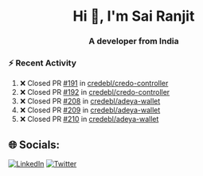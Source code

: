 <h1 align="center">Hi 👋, I'm Sai Ranjit</h1>
<h3 align="center">A developer from India</h3>

### :zap: Recent Activity

<!--START_SECTION:activity-->
1. ❌ Closed PR [#191](https://github.com/credebl/credo-controller/pull/191) in [credebl/credo-controller](https://github.com/credebl/credo-controller)
2. ❌ Closed PR [#192](https://github.com/credebl/credo-controller/pull/192) in [credebl/credo-controller](https://github.com/credebl/credo-controller)
3. ❌ Closed PR [#208](https://github.com/credebl/adeya-wallet/pull/208) in [credebl/adeya-wallet](https://github.com/credebl/adeya-wallet)
4. ❌ Closed PR [#209](https://github.com/credebl/adeya-wallet/pull/209) in [credebl/adeya-wallet](https://github.com/credebl/adeya-wallet)
5. ❌ Closed PR [#210](https://github.com/credebl/adeya-wallet/pull/210) in [credebl/adeya-wallet](https://github.com/credebl/adeya-wallet)
<!--END_SECTION:activity-->

## 🌐 Socials:
[![LinkedIn](https://img.shields.io/badge/LinkedIn-%230077B5.svg?logo=linkedin&logoColor=white)](https://linkedin.com/in/sairanjit) [![Twitter](https://img.shields.io/badge/Twitter-%231DA1F2.svg?logo=Twitter&logoColor=white)](https://twitter.com/sairanjit_) 
